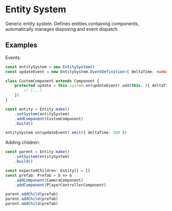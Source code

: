 # Entity System
Generic entity system. Defines entities containing components, automatically manages disposing and event dispatch.
## Examples
Events:
```ts
const entitySystem = new EntitySystem()
const updateEvent = new EntitySystem.EventDefinition<{ deltaTime: number }>("update")

class CustomComponent extends Component {
    protected update = this.system.on(updateEvent).add(this, ({ deltaTime }) => {
        // [...]
    })
}

const entity = Entity.make()
    .setSystem(entitySystem)
    .addComponent(CustomComponent)
    .build()

entitySystem.on(updateEvent).emit({ deltaTime: 200 })
```
Adding children:
```ts
const parent = Entity.make()
    .setSystem(entitySystem)
    .build()

const expectedChildren: Entity[] = []
const prefab: Prefab = b => b
    .addComponent(CameraComponent)
    .addComponent(PlayerControllerComponent)

parent.addChild(prefab)
parent.addChild(prefab)
parent.addChild(prefab)
```